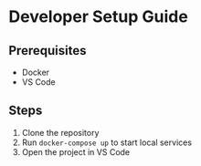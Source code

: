# Developer Setup Guide

## Prerequisites
- Docker
- VS Code

## Steps
1. Clone the repository
2. Run `docker-compose up` to start local services
3. Open the project in VS Code 